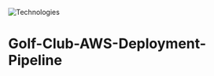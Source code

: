 ![Technologies](https://img.shields.io/badge/technologies-Html%20-green.svg)

# Golf-Club-AWS-Deployment-Pipeline
